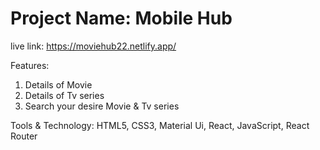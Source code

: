 # Project Name: Mobile Hub

live link: https://moviehub22.netlify.app/

Features:
1. Details of Movie
2. Details of Tv series
3. Search your desire Movie & Tv series


Tools & Technology: HTML5, CSS3, Material Ui, React, JavaScript, React Router
                     
